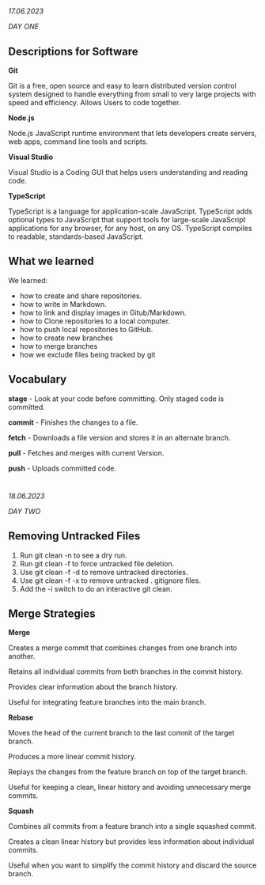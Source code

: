 #

*17.06.2023*

*DAY ONE*

## Descriptions for Software

**Git**

Git is a free, open source and easy to learn distributed version control system designed to handle everything from small to very large projects with speed and efficiency. Allows Users to code together.

**Node.js**

Node.js JavaScript runtime environment that lets developers create servers, web apps, command line tools and scripts.

**Visual Studio**

Visual Studio is a Coding GUI that helps users understanding and reading code.

**TypeScript**

TypeScript is a language for application-scale JavaScript. TypeScript adds optional types to JavaScript that support tools for large-scale JavaScript applications for any browser, for any host, on any OS. 
TypeScript compiles to readable, standards-based JavaScript.

## What we learned

We learned:
- how to create and share repositories.
- how to write in Markdown.
- how to link and display images in Gitub/Markdown.
- how to Clone repositories to a local computer.
- how to push local repositories to GitHub.
- how to create new branches
- how to merge branches
- how we exclude files being tracked by git
  

## Vocabulary

**stage** - Look at your code before committing. Only staged code is committed.

**commit** - Finishes the changes to a file.

**fetch** - Downloads a file version and stores it in an alternate branch.

**pull** - Fetches and merges with current Version.

**push** - Uploads committed code.

#
 
*18.06.2023*

*DAY TWO*

## Removing Untracked Files

  1. Run git clean -n to see a dry run.
  2. Run git clean -f to force untracked file deletion.
  3. Use git clean -f -d to remove untracked directories.
  4. Use git clean -f -x to remove untracked . gitignore files.
  5. Add the -i switch to do an interactive git clean.

## Merge Strategies

**Merge**

  Creates a merge commit that combines changes from one branch into another.
  
  Retains all individual commits from both branches in the commit history.
  
  Provides clear information about the branch history.
  
  Useful for integrating feature branches into the main branch.

**Rebase**

  Moves the head of the current branch to the last commit of the target branch.
  
  Produces a more linear commit history.
  
  Replays the changes from the feature branch on top of the target branch.
  
  Useful for keeping a clean, linear history and avoiding unnecessary merge commits.

**Squash**

  Combines all commits from a feature branch into a single squashed commit.
  
  Creates a clean linear history but provides less information about individual commits.
  
  Useful when you want to simplify the commit history and discard the source branch.







